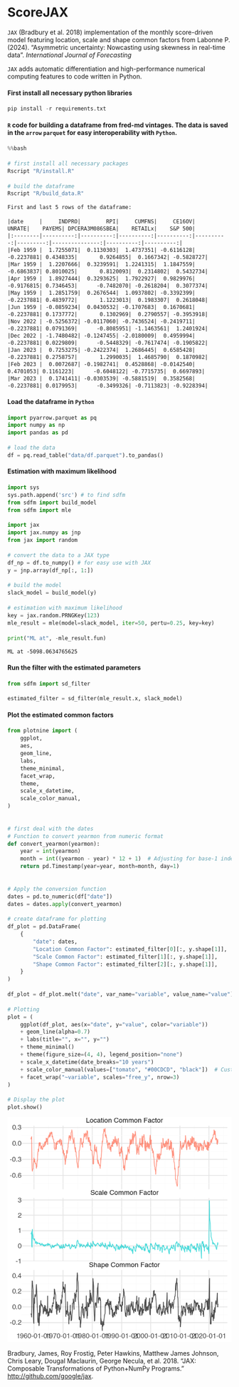 # ScoreJAX

`JAX` (Bradbury et al. 2018) implementation of the monthly score-driven
model featuring location, scale and shape common factors from Labonne P.
(2024). “Asymmetric uncertainty: Nowcasting using skewness in real-time
data”. *International Journal of Forecasting*

`JAX` adds automatic differentiation and high-performance numerical
computing features to code written in Python.

#### First install all necessary python libraries

``` python
pip install -r requirements.txt
```

#### `R` code for building a dataframe from fred-md vintages. The data is saved in the `arrow` `parquet` for easy interoperability with `Python`.

``` python
%%bash

# first install all necessary packages
Rscript "R/install.R"

# build the dataframe
Rscript "R/build_data.R"
```

    First and last 5 rows of the dataframe:

    |date     |     INDPRO|        RPI|     CUMFNS|     CE16OV|     UNRATE|    PAYEMS| DPCERA3M086SBEA|    RETAILx|    S&P 500|
    |:--------|----------:|----------:|----------:|----------:|----------:|---------:|---------------:|----------:|----------:|
    |Feb 1959 |  1.7255071|  0.1130303|  1.4737351| -0.6116128| -0.2237881| 0.4348335|       0.9264855|  0.1667342| -0.5828727|
    |Mar 1959 |  1.2207666|  0.3239591|  1.2241315|  1.1847559| -0.6863837| 0.8010025|       0.8120093|  0.2314802|  0.5432734|
    |Apr 1959 |  1.8927444|  0.3293625|  1.7922927|  0.9829976| -0.9176815| 0.7346453|      -0.7482070| -0.2618204|  0.3077374|
    |May 1959 |  1.2851759|  0.2676544|  1.0937802| -0.3392399| -0.2237881| 0.4839772|       1.1223013|  0.1983307|  0.2618048|
    |Jun 1959 | -0.0859234|  0.0430532| -0.1707683|  0.1670681| -0.2237881| 0.1737772|       0.1302969|  0.2790557| -0.3953918|
    |Nov 2022 | -0.5256372| -0.0117060| -0.7436524| -0.2419711| -0.2237881| 0.0791369|      -0.8085951| -1.1463561|  1.2401924|
    |Dec 2022 | -1.7480482| -0.1247455| -2.0180009|  0.4959994| -0.2237881| 0.0229809|      -0.5448329| -0.7617474| -0.1905822|
    |Jan 2023 |  0.7253275| -0.2422374|  1.2686445|  0.6585428| -0.2237881| 0.2758757|       1.2990035|  1.4685790|  0.1870982|
    |Feb 2023 |  0.0072687| -0.1982741|  0.4528868| -0.0142540|  0.4701053| 0.1161223|      -0.6048122| -0.7715735|  0.6697893|
    |Mar 2023 |  0.1741411| -0.0303539| -0.5881519|  0.3582568| -0.2237881| 0.0179953|      -0.3499326| -0.7113823| -0.9228394|

#### Load the dataframe in `Python`

``` python
import pyarrow.parquet as pq
import numpy as np
import pandas as pd

# load the data
df = pq.read_table("data/df.parquet").to_pandas()
```

#### Estimation with maximum likelihood

``` python
import sys
sys.path.append('src') # to find sdfm
from sdfm import build_model
from sdfm import mle

import jax
import jax.numpy as jnp
from jax import random

# convert the data to a JAX type
df_np = df.to_numpy() # for easy use with JAX
y = jnp.array(df_np[:, 1:])

# build the model
slack_model = build_model(y)

# estimation with maximum likelihood
key = jax.random.PRNGKey(123)
mle_result = mle(model=slack_model, iter=50, pertu=0.25, key=key)

print("ML at", -mle_result.fun)
```

    ML at -5098.0634765625

#### Run the filter with the estimated parameters

``` python
from sdfm import sd_filter

estimated_filter = sd_filter(mle_result.x, slack_model)
```

#### Plot the estimated common factors

``` python
from plotnine import (
    ggplot,
    aes,
    geom_line,
    labs,
    theme_minimal,
    facet_wrap,
    theme,
    scale_x_datetime,
    scale_color_manual,
)


# first deal with the dates
# Function to convert yearmon from numeric format
def convert_yearmon(yearmon):
    year = int(yearmon)
    month = int((yearmon - year) * 12 + 1)  # Adjusting for base-1 index
    return pd.Timestamp(year=year, month=month, day=1)


# Apply the conversion function
dates = pd.to_numeric(df["date"])
dates = dates.apply(convert_yearmon)

# create dataframe for plotting
df_plot = pd.DataFrame(
    {
        "date": dates,
        "Location Common Factor": estimated_filter[0][:, y.shape[1]],
        "Scale Common Factor": estimated_filter[1][:, y.shape[1]],
        "Shape Common Factor": estimated_filter[2][:, y.shape[1]],
    }
)

df_plot = df_plot.melt("date", var_name="variable", value_name="value")

# Plotting
plot = (
    ggplot(df_plot, aes(x="date", y="value", color="variable"))
    + geom_line(alpha=0.7)
    + labs(title="", x="", y="")
    + theme_minimal()
    + theme(figure_size=(4, 4), legend_position="none")
    + scale_x_datetime(date_breaks="10 years")
    + scale_color_manual(values=["tomato", "#00CDCD", "black"])  # Custom colors
    + facet_wrap("~variable", scales="free_y", nrow=3)
)

# Display the plot
plot.show()
```

![](README_files/figure-markdown_github/cell-7-output-1.png)

Bradbury, James, Roy Frostig, Peter Hawkins, Matthew James Johnson,
Chris Leary, Dougal Maclaurin, George Necula, et al. 2018. “JAX:
Composable Transformations of Python+NumPy Programs.”
<http://github.com/google/jax>.
